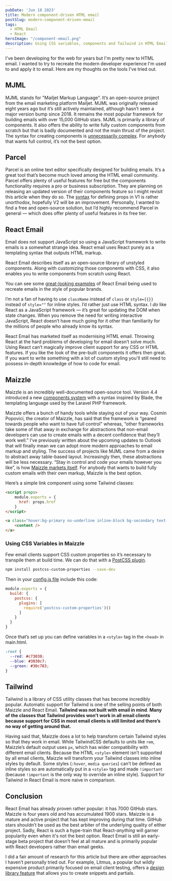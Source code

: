 ```yaml
---
pubDate: 'Jun 18 2023'
title: Modern component-driven HTML email
postSlug: modern-component-driven-email
tags:
  - HTML Email
  - React
heroImage: "/component-email.png"
description: Using CSS variables, components and Tailwind in HTML Email
---
```


I've been developing for the web for years but I'm pretty new to HTML email. I wanted to try to recreate the modern developer experience I'm used to and apply it to email. Here are my thoughts on the tools I've tried out.

## MJML

MJML stands for "Mailjet Markup Language". It’s an open-source project from the email marketing platform Mailjet. MJML was originally released eight years ago but it’s still actively maintained, although hasn’t seen a major version bump since 2018. It remains the most popular framework for building emails with over 15,000 GitHub stars. MJML is primarily a library of components. It also offers the ability to write fully custom components from scratch but that is badly documented and not the main thrust of the project. The syntax for creating components is [unnecessarily complex](https://medium.com/mjml-making-responsive-email-easy/tutorial-creating-your-own-component-with-mjml-4-1c0e84e97b36). For anybody that wants full control, it’s not the best option. 

## Parcel

Parcel is an online text editor specifically designed for building emails. It’s a great tool that’s become much loved among the HTML email community. Parcel offers plenty of useful features for free but the components functionality requires a pro or business subscription. They are planning on releasing an updated version of their components feature so I might revisit this article when they do so. The [syntax](https://parcel.io/docs/components/template-syntax#creating-variables) for defining props in V1 is rather unorthodox, hopefully V2 will be an improvement. Personally, I wanted to find a free and open-source solution, but I’d highly recommend Parcel in general — which does offer plenty of useful features in its free tier. 

## React Email

Email does not support JavaScript so using a JavaScript framework to write emails is a somewhat strange idea. React email uses React purely as a templating syntax that outputs HTML markup. 

React Email describes itself as an open-source library of unstyled components. Along with customizing those components with CSS, it also enables you to write components from scratch using React.

You can see some [great-looking examples](https://react.email/examples) of React Email being used to recreate emails in the style of popular brands. 

I’m not a fan of having to use `className` instead of `class` or `style={{}}` instead of `style=""` for inline styles. I’d rather just use HTML syntax. I *do* like React as a JavaScript framework — it’s great for updating the DOM when state changes. When you remove the need for writing interactive JavaScript, React doesn’t have much going for it other than familiarity for the millions of people who already know its syntax.

React Email has marketed itself as modernising HTML email. Throwing React at the hard problems of developing for email doesn’t solve much. Using React can’t magically improve client support for any CSS or HTML features. If you like the look of the pre-built components it offers then great. If you want to write something with a lot of custom styling you'll still need to possess in-depth knowledge of how to code for email. 

## Maizzle

Maizzle is an incredibly well-documented open-source tool. Version 4.4 introduced a new [components system](https://maizzle.com/docs/components) with a syntax inspired by Blade, the templating language used by the Laravel PHP framework.

Maizzle offers a bunch of handy tools while staying out of your way. Cosmin Popovici, the creator of Maizzle, has said that the framework is “geared towards people who want to have full control” whereas, “other frameworks take some of that away in exchange for abstractions that non-email developers can use to create emails with a decent confidence that they’ll work well.” I’ve previously written about the upcoming updates to Outlook that will finally mean we can adopt more modern approaches to email markup and styling. The success of projects like MJML came from a desire to abstract away table-based layout. Increasingly then, these abstractions will be less necessary. “Stay in control and code your emails however you like”, is how [Maizzle markets itself](https://maizzle.com/). For anybody that wants to build fully custom emails with their own markup, Maizzle is the best option. 

Here’s a simple link component using some Tailwind classes:

```html
<script props>
    module.exports = {
      href: props.href
    }
</script>

<a class="hover:bg-primary no-underline inline-block bg-secondary text-primary mt-3 mx-auto rounded-md px-3 py-2" href={{href}}>
    <content />
</a>
```
### Using CSS Variables in Maizzle
Few email clients support CSS custom properties so it’s necessary to transpile them at build time. We can do that with a [PostCSS plugin](https://github.com/csstools/postcss-plugins/tree/main/plugins/postcss-custom-properties). 

```bash
npm install postcss-custom-properties --save-dev
```
Then in your [config.js file](https://maizzle.com/docs/configuration/postcss) include this code:

```js
module.exports = {
  build: {
    postcss: {
      plugins: [
        require('postcss-custom-properties')()
      ]
    }
  }
}
```
Once that’s set up you can define variables in a `<style>` tag in the `<head>` in main.html. 

```css
:root {
  --red: #c73030;
  --blue: #3030c7;
  --green: #30c783;
}
```

## Tailwind

Tailwind is a library of CSS utility classes that has become incredibly popular. Automatic support for Tailwind is one of the selling points of both Maizzle and React Email. **Tailwind was not built with email in mind**. **Many of the classes that Tailwind provides won’t work in all email clients because support for CSS in most email clients is still limited and there’s no way of getting around that.** 

Having said that, Maizzle does a lot to help transform certain Tailwind styles so that they work in email. While TailwindCSS defaults to units like `rem`, Maizzle’s default output uses `px`, which has wider compatibility with different email clients. Because the HTML `<style>` element isn’t supported by all email clients, Maizzle will transform your Tailwind classes into inline styles by default. Some styles (`:hover`, `media queries`) can’t be defined as inline styles so are automatically put in a `<style>` tag and made `!important` (because `!important` is the only way to override an inline style). Support for Tailwind in React Email is more naive in comparison. 

## Conclusion

React Email has already proven rather popular: it has 7000 GitHub stars. Maizzle is four years old and has accumulated 1900 stars. Maizzle is a mature and active project that has kept improving during that time. GitHub stars shouldn’t be used as the best arbiter of the underlying quality of either project. Sadly, React is such a hype-train that React-*anything* will garner popularity even when it's not the best option. React Email is still an early-stage beta project that doesn’t feel at all mature and is primarily popular with React developers rather than email geeks. 

I did a fair amount of research for this article but there are other approaches I haven’t personally tried out. For example, Litmus, a popular but wildly expensive product primarily focused on email client testing, offers a [design library feature](https://help.litmus.com/article/313-litmus-design-library-guide) that allows you to create snippets and partials.

